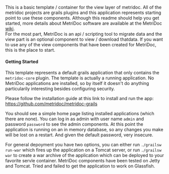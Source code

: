 This is a basic template / container for the view layer of metridoc.  All of the metridoc projects are grails plugins
and this application represents starting point to use these components.  Although this readme should help you get started, 
more details about MetriDoc software are available at the MetriDoc [wiki](https://github.com/metridoc/metridoc-wiki/wiki).  
For the most part, MetriDoc is an api / scripting tool to migrate data and the view part is an optional component to 
view / download thatdata.  If you want to use any of the view components that have been created for MetriDoc, this is the 
place to start.

#### Getting Started

This template represents a default grails application that only contains the `metridoc-core` plugin.  The template is 
actually a running application.  No MetriDoc applications are installed, so by itself it doesn't do
anything particularily interesting besides configuring security.  

Please follow the installation guide at this link to install and run the app:
https://github.com/metridoc/metridoc-grails

You should see a simple home page listing installed applications (which there are none).  You can log in as admin with
user name `admin` and password `password` to see the admin components.  At this point the application is running on an
in memory database, so any changes you make will be lost on a restart.  And given the default password, very insecure.

For general depoyment you have two options, you can either run `./grailsw run-war` which fires up the application on a
Tomcat server, or run `./grailsw war` to create a war archive of the application which can be deployed to your favorite 
servle container.  MetriDoc components have been tested on Jetty and Tomcat.  Tried and failed to get the application to 
work on Glassfish.









